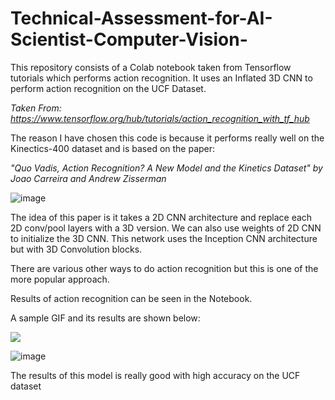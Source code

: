 # Technical-Assessment-for-AI-Scientist-Computer-Vision-
This repository consists of a Colab notebook taken from Tensorflow tutorials which performs action recognition. It uses an Inflated 3D CNN to perform action recognition on the UCF Dataset.


*Taken From: https://www.tensorflow.org/hub/tutorials/action_recognition_with_tf_hub*


The reason I have chosen this code is because it performs really well on the Kinectics-400 dataset and is based on the paper:

*"Quo Vadis, Action Recognition? A New Model and the Kinetics Dataset" by Joao Carreira and Andrew Zisserman*

![image](https://user-images.githubusercontent.com/102589425/163395028-57bd938e-e96b-49bf-a387-1dbc2f34ac4a.png)


The idea of this paper is it takes a 2D CNN architecture and replace each 2D conv/pool layers with a 3D version. 
We can also use weights of 2D CNN to initialize the 3D CNN. This network uses the Inception CNN architecture but with 3D Convolution blocks.

There are various other ways to do action recognition but this is one of the more popular approach.

Results of action recognition can be seen in the Notebook.

A sample GIF and its results are shown below:

![](index.gif)


![image](https://user-images.githubusercontent.com/102589425/163396642-765fb22e-535b-4451-8da9-0919632a6059.png)


The results of this model is really good with high accuracy on the UCF dataset
